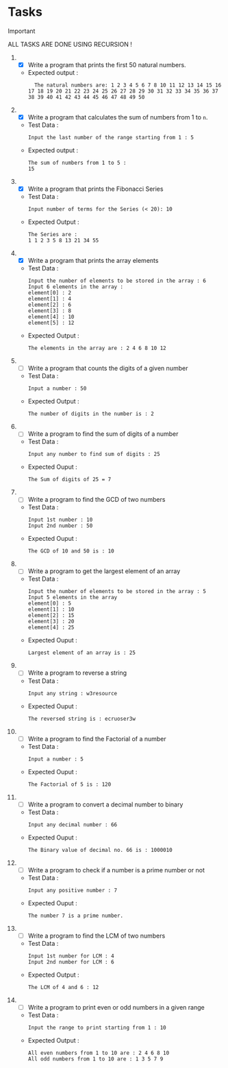 # Tasks

> [!IMPORTANT]
> ALL TASKS ARE DONE USING RECURSION !

1. - [x] Write a program that prints the first 50 natural numbers.
    - Expected output :
	  ```dotnetcli
		The natural numbers are: 1 2 3 4 5 6 7 8 10 11 12 13 14 15 16 17 18 19 20 21 22 23 24 25 26 27 28 29 30 31 32 33 34 35 36 37 38 39 40 41 42 43 44 45 46 47 48 49 50
 		 ``````
2. - [x] Write a program that calculates the sum of numbers from 1 to `n`.
	- Test Data :
		```dotnetcli
		Input the last number of the range starting from 1 : 5
		``````
	- Expected output :
		```dotnetcli
		The sum of numbers from 1 to 5 :
		15
		``````
3. - [x] Write a program that prints the Fibonacci Series
	- Test Data :
		```dotnetcli
		Input number of terms for the Series (< 20): 10
		``````
	- Expected Output :
		```dotnetcli
		The Series are :
		1 1 2 3 5 8 13 21 34 55
		``````
4. - [x] Write a program that prints the array elements
	- Test Data :
		```dotnetcli
		Input the number of elements to be stored in the array : 6
		Input 6 elements in the array :
		element[0] : 2
		element[1] : 4
		element[2] : 6
		element[3] : 8
		element[4] : 10
		element[5] : 12
		``````
	- Expected Output :
		```dotnetcli
		The elements in the array are : 2 4 6 8 10 12
		``````
5. - [ ] Write a program that counts the digits of a given number
	- Test Data :
		```dotnetcli
		Input a number : 50
		``````
	- Expected Output :
		```dotnetcli
		The number of digits in the number is : 2
		``````
6. - [ ] Write a program to find the sum of digits of a number
	- Test Data :
		```dotnetcli
		Input any number to find sum of digits : 25
		``````
	- Expected Ouput :
		```dotnetcli
		The Sum of digits of 25 = 7
		``````
7. - [ ] Write a program to find the GCD of two numbers
	- Test Data :
		```dotnetcli
		Input 1st number : 10
		Input 2nd number : 50
		``````
	- Expected Ouput :
		```dotnetcli
		The GCD of 10 and 50 is : 10
		``````
8. - [ ] Write a program to get the largest element of an array
	- Test Data :
		```dotnetcli
		Input the number of elements to be stored in the array : 5
		Input 5 elements in the array
		element[0] : 5
		element[1] : 10
		element[2] : 15
		element[3] : 20
		element[4] : 25
		``````
	- Expected Ouput :
		```dotnetcli
		Largest element of an array is : 25
		``````
9.  - [ ] Write a program to reverse a string
    - Test Data :
		```dotnetcli
		Input any string : w3resource
		``````
	- Expected Ouput :
		```dotnetcli
		The reversed string is : ecruoser3w
		``````
10. - [ ] Write a program to find the Factorial of a number
    - Test Data :
	 	```dotnetcli
		Input a number : 5
		``````
	- Expected Ouput :
		```dotnetcli
		The Factorial of 5 is : 120
		``````
11. - [ ] Write a program to convert a decimal number to binary
    - Test Data :
		```dotnetcli
		Input any decimal number : 66
		 ``````
	- Expected Ouput :
		```dotnetcli
		The Binary value of decimal no. 66 is : 1000010
		``````
12. - [ ] Write a program to check if a number is a prime number or not
	- Test Data :
		```dotnetcli
		Input any positive number : 7
		``````
	- Expected Ouput :
		```dotnetcli
		The number 7 is a prime number.
		``````
13. - [ ] Write a program to find the LCM of two numbers
	 - Test Data :
		```dotnetcli
		Input 1st number for LCM : 4
		Input 2nd number for LCM : 6
		``````
	- Expected Output :
		```dotnetcli
		The LCM of 4 and 6 : 12
		``````
14. - [ ] Write a program to print even or odd numbers in a given range
	- Test Data :
		```dotnetcli
		Input the range to print starting from 1 : 10
		``````
	- Expected Output :
		```dotnetcli
		All even numbers from 1 to 10 are : 2 4 6 8 10
		All odd numbers from 1 to 10 are : 1 3 5 7 9
		``````

